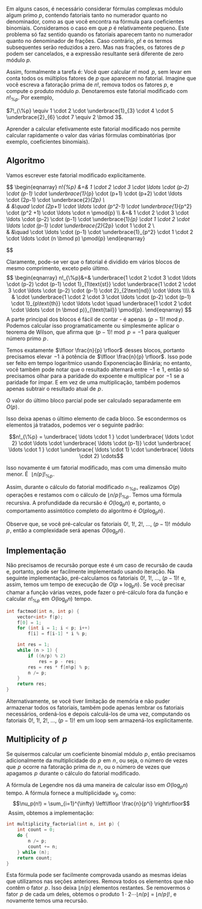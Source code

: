 Em alguns casos, é necessário considerar fórmulas complexas módulo algum primo $p$, contendo fatoriais tanto no numerador quanto no denominador, como as que você encontra na fórmula para coeficientes binomiais. Consideramos o caso em que $p$ é relativamente pequeno. Este problema só faz sentido quando os fatoriais aparecem tanto no numerador quanto no denominador de frações. Caso contrário, $p!$ e os termos subsequentes serão reduzidos a zero. Mas nas frações, os fatores de $p$ podem ser cancelados, e a expressão resultante será diferente de zero módulo $p$.

Assim, formalmente a tarefa é: Você quer calcular $n! \bmod p$, sem levar em conta todos os múltiplos fatores de $p$ que aparecem no fatorial. Imagine que você escreva a fatoração prima de $n!$, remova todos os fatores $p$, e compute o produto módulo $p$. Denotaremos este fatorial modificado com $n!_{\%p}$. Por exemplo,

$7!_{\%p} \equiv 1 \cdot 2 \cdot \underbrace{1}_{3} \cdot 4 \cdot 5 \underbrace{2}_{6} \cdot 7 \equiv 2 \bmod 3$.

Aprender a calcular efetivamente este fatorial modificado nos permite calcular rapidamente o valor das várias fórmulas combinatórias (por exemplo, coeficientes binomiais).

## Algoritmo
Vamos escrever este fatorial modificado explicitamente.

$$
\begin{eqnarray}
n!_{\%p} &=& 1 \cdot 2 \cdot 3 \cdot \ldots \cdot (p-2) \cdot (p-1) \cdot \underbrace{1}_{p} \cdot (p+1) \cdot (p+2) \cdot \ldots \cdot (2p-1) \cdot \underbrace{2}_{2p} \\\
 & &\quad \cdot (2p+1) \cdot \ldots \cdot (p^2-1) \cdot \underbrace{1}_{p^2} \cdot (p^2 +1) \cdot \ldots \cdot n \pmod{p} \\\\
&=& 1 \cdot 2 \cdot 3 \cdot \ldots \cdot (p-2) \cdot (p-1) \cdot \underbrace{1}_{p} \cdot 1 \cdot 2 \cdot \ldots \cdot (p-1) \cdot \underbrace{2}_{2p} \cdot 1 \cdot 2 \\\
& &\quad \cdot \ldots \cdot (p-1) \cdot \underbrace{1}_{p^2} \cdot 1 \cdot 2 \cdot \ldots \cdot (n \bmod p) \pmod{p}
\end{eqnarray}

$$

Claramente, pode-se ver que o fatorial é dividido em vários blocos de mesmo comprimento, exceto pelo último.
$$
\begin{eqnarray}
n!_{\%p}&=& \underbrace{1 \cdot 2 \cdot 3 \cdot \ldots \cdot (p-2) \cdot (p-1) \cdot 1}_{1\text{st}} \cdot \underbrace{1 \cdot 2 \cdot 3 \cdot \ldots \cdot (p-2) \cdot (p-1) \cdot 2}_{2\text{nd}} \cdot \ldots \\\\
& & \cdot \underbrace{1 \cdot 2 \cdot 3 \cdot \ldots \cdot (p-2) \cdot (p-1) \cdot 1}_{p\text{th}} \cdot \ldots \cdot \quad \underbrace{1 \cdot 2 \cdot \cdot \ldots \cdot (n \bmod p)}_{\text{tail}} \pmod{p}.
\end{eqnarray}
$$
A parte principal dos blocos é fácil de contar - é apenas  $(p-1)!\ \mathrm{mod}\ p$ . Podemos calcular isso programaticamente ou simplesmente aplicar o teorema de Wilson, que afirma que  $(p-1)! \bmod p = -1$  para qualquer número primo  $p$ .

Temos exatamente  $\lfloor \frac{n}{p} \rfloor$  desses blocos, portanto precisamos elevar  $-1$  à potência de  $\lfloor \frac{n}{p} \rfloor$ . Isso pode ser feito em tempo logarítmico usando Exponenciação Binária; no entanto, você também pode notar que o resultado alternará entre  $-1$  e  $1$ , então só precisamos olhar para a paridade do expoente e multiplicar por  $-1$  se a paridade for ímpar. E em vez de uma multiplicação, também podemos apenas subtrair o resultado atual de  $p$ .

O valor do último bloco parcial pode ser calculado separadamente em  
$O(p)$ .

Isso deixa apenas o último elemento de cada bloco. Se escondermos os elementos já tratados, podemos ver o seguinte padrão:

$$n!_{\%p} = \underbrace{ \ldots \cdot 1 } \cdot \underbrace{ \ldots \cdot 2} \cdot \ldots \cdot \underbrace{ \ldots \cdot (p-1)} \cdot \underbrace{ \ldots \cdot 1 } \cdot \underbrace{ \ldots \cdot 1} \cdot \underbrace{ \ldots \cdot 2} \cdots$$

Isso novamente é um fatorial modificado, mas com uma dimensão muito menor. É  
$\lfloor n / p \rfloor !_{\%p}$ .

Assim, durante o cálculo do fatorial modificado  $n\!_{\%p}$ , realizamos  $O(p)$  operações e restamos com o cálculo de  $\lfloor n / p \rfloor !_{\%p}$ . Temos uma fórmula recursiva. A profundidade da recursão é  $O(\log_p n)$  e, portanto, o comportamento assintótico completo do algoritmo é  $O(p \log_p n)$ .

Observe que, se você pré-calcular os fatoriais  $0!,~ 1!,~ 2!,~ \dots,~ (p-1)!$  módulo  $p$ , então a complexidade será apenas  $O(\log_p n)$ .


## Implementação
Não precisamos de recursão porque este é um caso de recursão de cauda e, portanto, pode ser facilmente implementado usando iteração. Na seguinte implementação, pré-calculamos os fatoriais  $0!,~ 1!,~ \dots,~ (p-1)!$  e, assim, temos um tempo de execução de  $O(p + \log_p n)$ . Se você precisar chamar a função várias vezes, pode fazer o pré-cálculo fora da função e calcular  $n!_{\%p}$  em  $O(\log_p n)$  tempo.

```cpp
int factmod(int n, int p) {
    vector<int> f(p);
    f[0] = 1;
    for (int i = 1; i < p; i++)
        f[i] = f[i-1] * i % p;

    int res = 1;
    while (n > 1) {
        if ((n/p) % 2)
            res = p - res;
        res = res * f[n%p] % p;
        n /= p;
    }
    return res;
}
```

Alternativamente, se você tiver limitação de memória e não puder armazenar todos os fatoriais, também pode apenas lembrar os fatoriais necessários, ordená-los e depois calculá-los de uma vez, computando os fatoriais  $0!,~ 1!,~ 2!,~ \dots,~ (p-1)!$  em um loop sem armazená-los explicitamente.
## Multiplicity of  $p$

Se quisermos calcular um coeficiente binomial módulo  $p$ , então precisamos adicionalmente da multiplicidade do  $p$  em  $n$ , ou seja, o número de vezes que  $p$  ocorre na fatoração prima de  $n$ , ou o número de vezes que apagamos  $p$  durante o cálculo do fatorial modificado.

A fórmula de Legendre nos dá uma maneira de calcular isso em $O(\log_p n)$  tempo. A fórmula fornece a multiplicidade  $\nu_p$  como:
$$\nu_p(n!) = \sum_{i=1}^{\infty} \left\lfloor \frac{n}{p^i} \right\rfloor$$ 
Assim, obtemos a implementação:

```cpp
int multiplicity_factorial(int n, int p) {
    int count = 0;
    do {
        n /= p;
        count += n;
    } while (n);
    return count;
}
```

Esta fórmula pode ser facilmente comprovada usando as mesmas ideias que utilizamos nas seções anteriores. Remova todos os elementos que não contêm o fator  $p$ . Isso deixa  $\lfloor n/p \rfloor$  elementos restantes. Se removermos o fator  $p$  de cada um deles, obtemos o produto  $1 \cdot 2 \cdots \lfloor n/p \rfloor = \lfloor n/p \rfloor !$ , e novamente temos uma recursão.